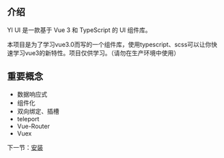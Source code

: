 ## 介绍

YI UI 是一款基于 Vue 3 和 TypeScript 的 UI 组件库。

本项目是为了学习vue3.0而写的一个组件库，使用typescript、scss可以让你快速学习vue3的新特性。项目仅供学习。（请勿在生产环境中使用）

## 重要概念

+ 数据响应式
+ 组件化
+ 双向绑定、插槽
+ teleport
+ Vue-Router
+ Vuex


下一节：[安装](#/doc/install)
